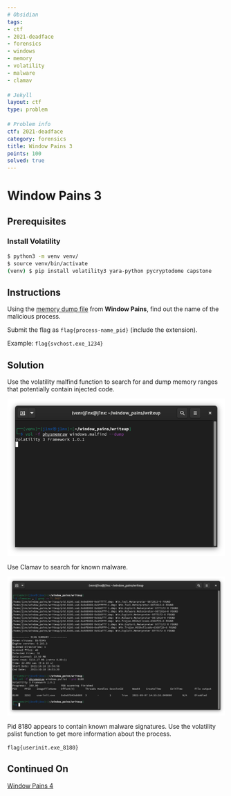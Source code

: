 ```yaml
---
# Obsidian
tags:
- ctf
- 2021-deadface
- forensics
- windows
- memory
- volatility
- malware
- clamav

# Jekyll
layout: ctf
type: problem

# Problem info
ctf: 2021-deadface
category: forensics
title: Window Pains 3
points: 100
solved: true
---
```


# Window Pains 3

## Prerequisites

### Install Volatility
```bash
$ python3 -m venv venv/
$ source venv/bin/activate
(venv) $ pip install volatility3 yara-python pycryptodome capstone
```

## Instructions

Using the [memory dump file](#) from **Window Pains**, find out the name of the malicious process.

Submit the flag as `flag{process-name_pid}` (include the extension).

Example: `flag{svchost.exe_1234}`

## Solution

Use the volatility malfind function to search for and dump memory ranges that potentially contain injected code. 

![](attachments/Pasted%20image%2020211018165027.png)

Use Clamav to search for known malware.

![](attachments/Pasted%20image%2020211018165330.png)

Pid 8180 appears to contain known malware signatures. Use the volatility pslist function to get more information about the process.

`flag{userinit.exe_8180}`

## Continued On

[Window Pains 4](Window%20Pains%204.md)

